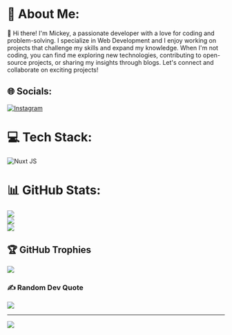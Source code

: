 # 💫 About Me:
👋 Hi there! I'm Mickey, a passionate developer with a love for coding and problem-solving. I specialize in Web Development and I enjoy working on projects that challenge my skills and expand my knowledge. When I'm not coding, you can find me exploring new technologies, contributing to open-source projects, or sharing my insights through blogs. Let's connect and collaborate on exciting projects!


## 🌐 Socials:
[![Instagram](https://img.shields.io/badge/Instagram-%23E4405F.svg?logo=Instagram&logoColor=white)](https://instagram.com/definitely.notmickey) 

# 💻 Tech Stack:
![Nuxt JS](https://img.shields.io/badge/Nuxt-002E3B?style=for-the-badge&logo=nuxt.js&logoColor=#00DC82)
# 📊 GitHub Stats:
![](https://github-readme-stats.vercel.app/api?username=mickeyjiyestha&theme=dark&hide_border=false&include_all_commits=true&count_private=true)<br/>
![](https://github-readme-streak-stats.herokuapp.com/?user=mickeyjiyestha&theme=dark&hide_border=false)<br/>
![](https://github-readme-stats.vercel.app/api/top-langs/?username=mickeyjiyestha&theme=dark&hide_border=false&include_all_commits=true&count_private=true&layout=compact)

## 🏆 GitHub Trophies
![](https://github-profile-trophy.vercel.app/?username=mickeyjiyestha&theme=radical&no-frame=false&no-bg=false&margin-w=4)

### ✍️ Random Dev Quote
![](https://quotes-github-readme.vercel.app/api?type=horizontal&theme=radical)

---
[![](https://visitcount.itsvg.in/api?id=mickeyjiyestha&icon=0&color=0)](https://visitcount.itsvg.in)

<!-- Proudly created with GPRM ( https://gprm.itsvg.in ) -->

